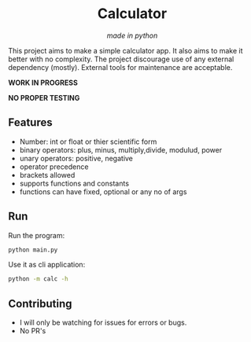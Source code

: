 <div align="center">
    <h1>Calculator</h1>
    <i>made in python</i>
</div>

This project aims to make a simple calculator app.
It also aims to make it better with no complexity.
The project discourage use of any external dependency (mostly).
External tools for maintenance are acceptable.

**WORK IN PROGRESS**

**NO PROPER TESTING**

## Features
* Number: int or float or thier scientific form
* binary operators: plus, minus, multiply,divide, modulud, power
* unary operators: positive, negative
* operator precedence
* brackets allowed
* supports functions and constants
* functions can have fixed, optional or any no of args

## Run
Run the program:
```sh
python main.py
```

Use it as cli application:
```sh
python -m calc -h
```

## Contributing
* I will only be watching for issues for errors or bugs.
* No PR's
